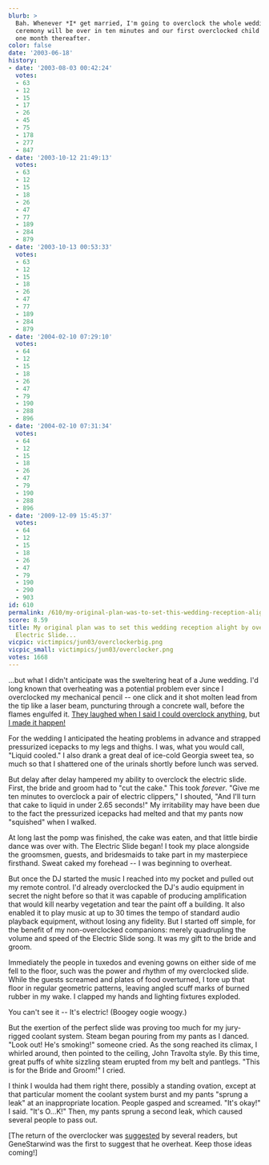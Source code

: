 ```yaml
---
blurb: >
  Bah. Whenever *I* get married, I'm going to overclock the whole wedding party. The
  ceremony will be over in ten minutes and our first overclocked child will be born
  one month thereafter.
color: false
date: '2003-06-18'
history:
- date: '2003-08-03 00:42:24'
  votes:
  - 63
  - 12
  - 15
  - 17
  - 26
  - 45
  - 75
  - 178
  - 277
  - 847
- date: '2003-10-12 21:49:13'
  votes:
  - 63
  - 12
  - 15
  - 18
  - 26
  - 47
  - 77
  - 189
  - 284
  - 879
- date: '2003-10-13 00:53:33'
  votes:
  - 63
  - 12
  - 15
  - 18
  - 26
  - 47
  - 77
  - 189
  - 284
  - 879
- date: '2004-02-10 07:29:10'
  votes:
  - 64
  - 12
  - 15
  - 18
  - 26
  - 47
  - 79
  - 190
  - 288
  - 896
- date: '2004-02-10 07:31:34'
  votes:
  - 64
  - 12
  - 15
  - 18
  - 26
  - 47
  - 79
  - 190
  - 288
  - 896
- date: '2009-12-09 15:45:37'
  votes:
  - 64
  - 12
  - 15
  - 18
  - 26
  - 47
  - 79
  - 190
  - 290
  - 903
id: 610
permalink: /610/my-original-plan-was-to-set-this-wedding-reception-alight-by-overclocking-the-electric-slide/
score: 8.59
title: My original plan was to set this wedding reception alight by overclocking the
  Electric Slide...
vicpic: victimpics/jun03/overclockerbig.png
vicpic_small: victimpics/jun03/overclocker.png
votes: 1668
---
```


...but what I didn't anticipate was the sweltering heat of a June
wedding. I'd long known that overheating was a potential problem ever
since I overclocked my mechanical pencil -- one click and it shot molten
lead from the tip like a laser beam, puncturing through a concrete wall,
before the flames engulfed it. [They laughed when I said I could
overclock anything](@/victim/13.md), but [I made it
happen!](@/victim/34.md)

For the wedding I anticipated the heating problems in advance and
strapped pressurized icepacks to my legs and thighs. I was, what you
would call, "Liquid cooled." I also drank a great deal of ice-cold
Georgia sweet tea, so much so that I shattered one of the urinals
shortly before lunch was served.

But delay after delay hampered my ability to overclock the electric
slide. First, the bride and groom had to "cut the cake." This took
*forever*. "Give me ten minutes to overclock a pair of electric
clippers," I shouted, "And I'll turn that cake to liquid in under 2.65
seconds!" My irritability may have been due to the fact the pressurized
icepacks had melted and that my pants now "squished" when I walked.

At long last the pomp was finished, the cake was eaten, and that little
birdie dance was over with. The Electric Slide began! I took my place
alongside the groomsmen, guests, and bridesmaids to take part in my
masterpiece firsthand. Sweat caked my forehead -- I was beginning to
overheat.

But once the DJ started the music I reached into my pocket and pulled
out my remote control. I'd already overclocked the DJ's audio equipment
in secret the night before so that it was capable of producing
amplification that would kill nearby vegetation and tear the paint off a
building. It also enabled it to play music at up to 30 times the tempo
of standard audio playback equipment, without losing any fidelity. But I
started off simple, for the benefit of my non-overclocked companions:
merely quadrupling the volume and speed of the Electric Slide song. It
was my gift to the bride and groom.

Immediately the people in tuxedos and evening gowns on either side of me
fell to the floor, such was the power and rhythm of my overclocked
slide. While the guests screamed and plates of food overturned, I tore
up that floor in regular geometric patterns, leaving angled scuff marks
of burned rubber in my wake. I clapped my hands and lighting fixtures
exploded.

You can't see it -- It's electric! (Boogey oogie woogy.)

But the exertion of the perfect slide was proving too much for my
jury-rigged coolant system. Steam began pouring from my pants as I
danced. "Look out! He's smoking!" someone cried. As the song reached its
climax, I whirled around, then pointed to the ceiling, John Travolta
style. By this time, great puffs of white sizzling steam erupted from my
belt and pantlegs. "This is for the Bride and Groom!" I cried.

I think I woulda had them right there, possibly a standing ovation,
except at that particular moment the coolant system burst and my pants
"sprung a leak" at an inappropriate location. People gasped and
screamed. "It's okay!" I said. "It's O...K!" Then, my pants sprung a
second leak, which caused several people to pass out.

\[The return of the overclocker was
[suggested](https://web.archive.org/web/20030618000000/http://feedback.gamespy.com/)
by several readers, but GeneStarwind was the first to suggest that he
overheat. Keep those ideas coming!\]
